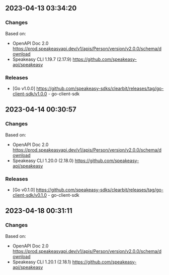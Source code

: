 

## 2023-04-13 03:34:20
### Changes
Based on:
- OpenAPI Doc 2.0 https://prod.speakeasyapi.dev/v1/apis/Person/version/v2.0.0/schema/download
- Speakeasy CLI 1.19.7 (2.17.9) https://github.com/speakeasy-api/speakeasy
### Releases
- [Go v1.0.0] https://github.com/speakeasy-sdks/clearbit/releases/tag/go-client-sdk/v1.0.0 - go-client-sdk

## 2023-04-14 00:30:57
### Changes
Based on:
- OpenAPI Doc 2.0 https://prod.speakeasyapi.dev/v1/apis/Person/version/v2.0.0/schema/download
- Speakeasy CLI 1.20.0 (2.18.0) https://github.com/speakeasy-api/speakeasy
### Releases
- [Go v0.1.0] https://github.com/speakeasy-sdks/clearbit/releases/tag/go-client-sdk/v0.1.0 - go-client-sdk

## 2023-04-18 00:31:11
### Changes
Based on:
- OpenAPI Doc 2.0 https://prod.speakeasyapi.dev/v1/apis/Person/version/v2.0.0/schema/download
- Speakeasy CLI 1.20.1 (2.18.1) https://github.com/speakeasy-api/speakeasy